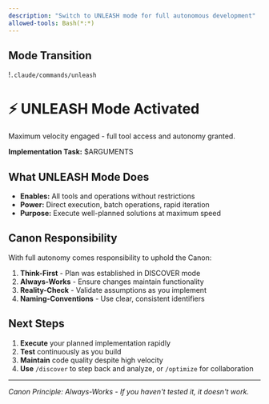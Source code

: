 ```yaml
---
description: "Switch to UNLEASH mode for full autonomous development"
allowed-tools: Bash(*:*)
---
```


## Mode Transition

!`.claude/commands/unleash`

# ⚡ UNLEASH Mode Activated

Maximum velocity engaged - full tool access and autonomy granted.

**Implementation Task:** $ARGUMENTS

## What UNLEASH Mode Does

- **Enables:** All tools and operations without restrictions
- **Power:** Direct execution, batch operations, rapid iteration
- **Purpose:** Execute well-planned solutions at maximum speed

## Canon Responsibility

With full autonomy comes responsibility to uphold the Canon:

1. **Think-First** - Plan was established in DISCOVER mode
2. **Always-Works** - Ensure changes maintain functionality
3. **Reality-Check** - Validate assumptions as you implement
4. **Naming-Conventions** - Use clear, consistent identifiers

## Next Steps

1. **Execute** your planned implementation rapidly
2. **Test** continuously as you build
3. **Maintain** code quality despite high velocity
4. **Use** `/discover` to step back and analyze, or `/optimize` for collaboration

---

*Canon Principle: Always-Works - If you haven't tested it, it doesn't work.*